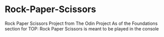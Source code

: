 # Rock-Paper-Scissors
Rock Paper Scissors Project from The Odin Project
As of the Foundations section for TOP: Rock Paper Scissors is meant to be played in the console